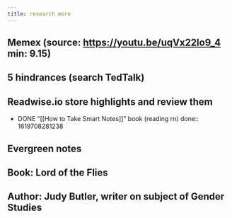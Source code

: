 ```yaml
---
title: research more
---
```


## Memex (source: https://youtu.be/uqVx22lo9_4 min: 9.15)
## 5 hindrances (search TedTalk)
## Readwise.io store highlights and review them
- DONE “[[How to Take Smart Notes]]” book (reading rn)
  done:: 1619708281238
## Evergreen notes
## Book: Lord of the Flies
## Author: Judy Butler, writer on subject of Gender Studies